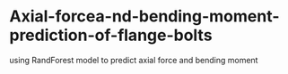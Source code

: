 # Axial-forcea-nd-bending-moment-prediction-of-flange-bolts
using RandForest model to predict axial force and bending moment
